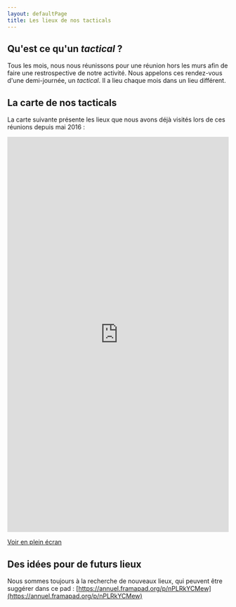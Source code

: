 ```yaml
---
layout: defaultPage
title: Les lieux de nos tacticals
---
```


## Qu'est ce qu'un *tactical* ?

Tous les mois, nous nous réunissons pour une réunion hors les murs afin de faire une restrospective de notre activité. Nous appelons ces rendez-vous d'une demi-journée, un *tactical*. Il a lieu chaque mois dans un lieu différent.

## La carte de nos tacticals

La carte suivante présente les lieux que nous avons déjà visités lors de ces réunions depuis mai 2016 :

<iframe width="100%" height="900px" frameborder="0" allowfullscreen src="https://umap.openstreetmap.fr/fr/map/les-lieux-du-24eme_326173?scaleControl=true&miniMap=false&scrollWheelZoom=false&zoomControl=true&allowEdit=false&moreControl=false&searchControl=null&tilelayersControl=null&embedControl=null&datalayersControl=true&onLoadPanel=undefined&captionBar=false#13/48.8684/2.3463"></iframe><p><a href="https://umap.openstreetmap.fr/fr/map/les-lieux-du-24eme_326173#13/48.8741/2.3190">Voir en plein écran</a></p>

## Des idées pour de futurs lieux

Nous sommes toujours à la recherche de nouveaux lieux, qui peuvent être suggérer dans ce pad : [https://annuel.framapad.org/p/nPLRkYCMew](https://annuel.framapad.org/p/nPLRkYCMew)
